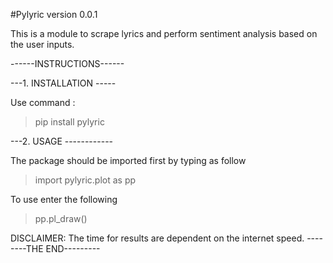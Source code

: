#Pylyric
version 0.0.1

This is a module to scrape lyrics and perform sentiment analysis based on the user inputs.

------INSTRUCTIONS------

---1. INSTALLATION -----

Use command :

>pip install pylyric 

---2. USAGE ------------

The package should be imported first by typing as follow
>import pylyric.plot as pp


To use enter the following
>pp.pl_draw()

DISCLAIMER: The time for results are dependent on the internet speed.
--------THE END---------